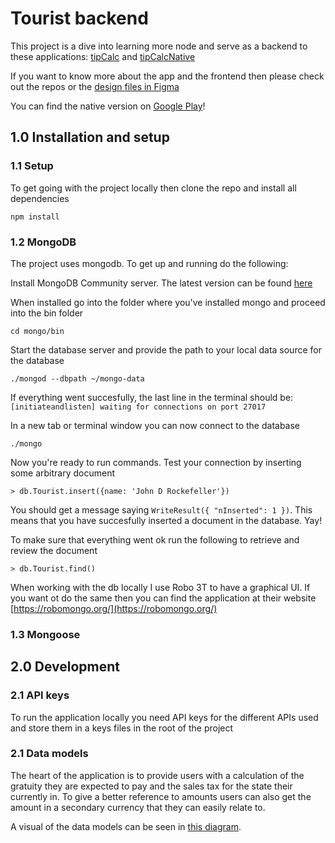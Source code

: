 # Tourist backend

This project is a dive into learning more node and serve as a backend to these applications: [tipCalc](https://github.com/frebliklo/tip-calculator) and [tipCalcNative](https://github.com/frebliklo/tipcalcnative)

If you want to know more about the app and the frontend then please check out the repos or the [design files in Figma](https://www.figma.com/file/HlwfxHwAtONcq1XLfFxAEim0/tipCalc?node-id=0%3A1)

You can find the native version on [Google Play](https://play.google.com/store/apps/details?id=com.frebliklo.tipcalc)!

## 1.0 Installation and setup

### 1.1 Setup
To get going with the project locally then clone the repo and install all dependencies

`npm install`

### 1.2 MongoDB
The project uses mongodb. To get up and running do the following:

Install MongoDB Community server. The latest version can be found [here](https://www.mongodb.com/download-center?jmp=nav#community)

When installed go into the folder where you've installed mongo and proceed into the bin folder

`cd mongo/bin`

Start the database server and provide the path to your local data source for the database

`./mongod --dbpath ~/mongo-data`

If everything went succesfully, the last line in the terminal should be: `[initiateandlisten] waiting for connections on port 27017`

In a new tab or terminal window you can now connect to the database

`./mongo`

Now you're ready to run commands. Test your connection by inserting some arbitrary document

`> db.Tourist.insert({name: 'John D Rockefeller'})`

You should get a message saying `WriteResult({ "nInserted": 1 })`. This means that you have succesfully inserted a document in the database. Yay!

To make sure that everything went ok run the following to retrieve and review the document

`> db.Tourist.find()`

When working with the db locally I use Robo 3T to have a graphical UI. If you want ot do the same then you can find the application at their website [https://robomongo.org/](https://robomongo.org/)

### 1.3 Mongoose


## 2.0 Development

### 2.1 API keys

To run the application locally you need API keys for the different APIs used and store them in a keys files in the root of the project

### 2.1 Data models

The heart of the application is to provide users with a calculation of the gratuity they are expected to pay and the sales tax for the state their currently in. To give a better reference to amounts users can also get the amount in a secondary currency that they can easily relate to.

A visual of the data models can be seen in [this diagram](https://www.draw.io/#G1LuDo5H43fNUUXEknjNchO5n9UorQ9Xpe).
